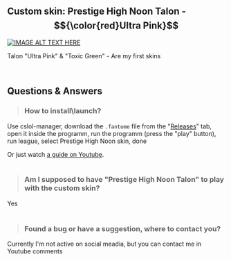 ## Custom skin: Prestige High Noon Talon - $${\color{red}Ultra Pink}$$
[![IMAGE ALT TEXT HERE](./readme_picture.png)](https://www.youtube.com/watch?v=hdWnTyzXnX8)

Talon "Ultra Pink" & "Toxic Green" - Are my first skins

<br/>

## **Questions & Answers**
> ### How to install\launch? 

Use cslol-manager, download the ```.fantome``` file from the "[Releases](https://github.com/BenataOne/Talon.HighNoon.Prestige.UltraPink/releases)" tab, open it inside the programm, run the programm (press the "play" button), run league, select Prestige High Noon skin, done

Or just watch [a guide on Youtube](https://www.youtube.com/results?search_query=lol+how+to+install+custom+skins).
<br/>
<br/>

> ### Am I supposed to have "Prestige High Noon Talon" to play with the custom skin?

Yes
<br/>
<br/>

> ### Found a bug or have a suggestion, where to contact you?

Currently I'm not active on social meadia, but you can contact me in Youtube comments 
<br/>
<br/>
